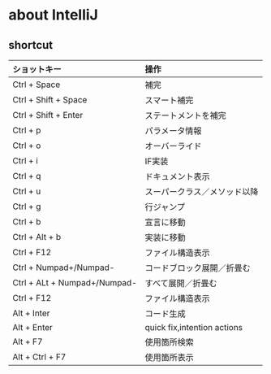 # about IntelliJ

## shortcut

| ショットキー      | 操作 | 
|:--------- |:-----------|
|Ctrl + Space | 補完 |
|Ctrl + Shift + Space | スマート補完 |
|Ctrl + Shift + Enter | ステートメントを補完 |
|Ctrl + p | パラメータ情報 |
|Ctrl + o | オーバーライド |
|Ctrl + i | IF実装 |
|Ctrl + q | ドキュメント表示 |
|Ctrl + u | スーパークラス／メソッド以降 |
|Ctrl + g | 行ジャンプ |
|Ctrl + b | 宣言に移動 | 
|Ctrl + Alt + b | 実装に移動 |
|Ctrl + F12 | ファイル構造表示 |
|Ctrl + Numpad+/Numpad- | コードブロック展開／折畳む |
|Ctrl + ALt + Numpad+/Numpad- | すべて展開／折畳む |
|Ctrl + F12 | ファイル構造表示 |
|Alt + Inter | コード生成 |
|Alt + Enter | quick fix,intention actions |
|Alt + F7    | 使用箇所検索 | 
|Alt + Ctrl + F7 | 使用箇所表示 |  

